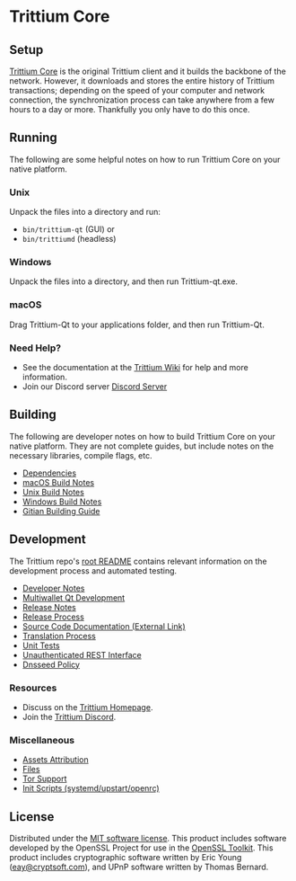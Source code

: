 Trittium Core
=============

Setup
---------------------
[Trittium Core](https://trittium.net/) is the original Trittium client and it builds the backbone of the network. However, it downloads and stores the entire history of Trittium transactions; depending on the speed of your computer and network connection, the synchronization process can take anywhere from a few hours to a day or more. Thankfully you only have to do this once.

Running
---------------------
The following are some helpful notes on how to run Trittium Core on your native platform.

### Unix

Unpack the files into a directory and run:

- `bin/trittium-qt` (GUI) or
- `bin/trittiumd` (headless)

### Windows

Unpack the files into a directory, and then run Trittium-qt.exe.

### macOS

Drag Trittium-Qt to your applications folder, and then run Trittium-Qt.

### Need Help?

* See the documentation at the [Trittium Wiki](https://github.com/Trittium/trittium/)
for help and more information.
* Join our Discord server [Discord Server](https://discordapp.com/invite/MkdqhHDqsr)

Building
---------------------
The following are developer notes on how to build Trittium Core on your native platform. They are not complete guides, but include notes on the necessary libraries, compile flags, etc.

- [Dependencies](dependencies.md)
- [macOS Build Notes](build-osx.md)
- [Unix Build Notes](build-unix.md)
- [Windows Build Notes](build-windows.md)
- [Gitian Building Guide](gitian-building.md)

Development
---------------------
The Trittium repo's [root README](/README.md) contains relevant information on the development process and automated testing.

- [Developer Notes](developer-notes.md)
- [Multiwallet Qt Development](multiwallet-qt.md)
- [Release Notes](release-notes.md)
- [Release Process](release-process.md)
- [Source Code Documentation (External Link)](https://github.com/Trittium/trittium/)
- [Translation Process](translation_process.md)
- [Unit Tests](unit-tests.md)
- [Unauthenticated REST Interface](REST-interface.md)
- [Dnsseed Policy](dnsseed-policy.md)

### Resources
* Discuss on the [Trittium Homepage](https://trittium.net/).
* Join the [Trittium Discord](https://discordapp.com/invite/MkdqhHDqsr).

### Miscellaneous
- [Assets Attribution](assets-attribution.md)
- [Files](files.md)
- [Tor Support](tor.md)
- [Init Scripts (systemd/upstart/openrc)](init.md)

License
---------------------
Distributed under the [MIT software license](/COPYING).
This product includes software developed by the OpenSSL Project for use in the [OpenSSL Toolkit](https://www.openssl.org/). This product includes
cryptographic software written by Eric Young ([eay@cryptsoft.com](mailto:eay@cryptsoft.com)), and UPnP software written by Thomas Bernard.
